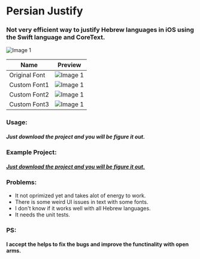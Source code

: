 
# Persian Justify 

### Not very efficient way to justify Hebrew languages in iOS using the Swift language and CoreText.

<img src="Previews/Logo.png" alt="Image 1">

| Name     | Preview |
| ---      | ---       |
| Original Font|<img src="Previews/original_font_preview.jpg" alt="Image 1">|
| Custom Font1|<img src="Previews/custom_font_1_preview.jpg" alt="Image 1">|
| Custom Font2|<img src="Previews/custom_font_2_preview.jpg" alt="Image 1">|
| Custom Font3|<img src="Previews/custom_font_3_preview.jpg" alt="Image 1">|

### Usage:
##### Just download the project and you will be figure it out.

### Example Project:
##### [Just download the project and you will be figure it out.](https://github.com/HappyIosDeveloper/PersianJustifyExample)

### Problems:
- It not oprimized yet and takes alot of energy to work.
- There is some weird UI issues in text with some fonts.
- I don't know if it works well with all Hebrew languages.
- It needs the unit tests.

### PS:
#### I accept the helps to fix the bugs and improve the functinality with open arms.
